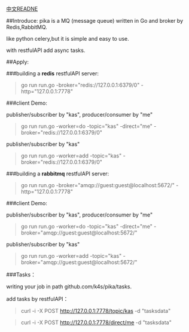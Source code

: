 
[中文READNE](https://github.com/k4s/pika/blob/master/readme_cn.md)

##Introduce:
pika is a MQ (message queue) written in Go and broker by Redis,RabbitMQ.<br/>

like python celery,but it is simple and easy to use. <br/>

with restfulAPI add async tasks.<br/>


##Apply:

###building a **redis** restfulAPI server:
> go run run.go -broker="redis://127.0.0.1:6379/0" -http="127.0.0.1:7778"

###client Demo:

publisher/subscriber by "kas", producer/consumer by "me" 
> go run run.go -worker=do -topic="kas" -direct="me" -broker="redis://127.0.0.1:6379/0"


publisher/subscriber by "kas"
> go run run.go -worker=add -topic="kas" -broker="redis://127.0.0.1:6379/0"



###building a **rabbitmq** restfulAPI server:
> go run run.go -broker="amqp://guest:guest@localhost:5672/" -http="127.0.0.1:7778"

###client Demo:

publisher/subscriber by "kas", producer/consumer by "me"
> go run run.go -worker=do -topic="kas" -direct="me" -broker="amqp://guest:guest@localhost:5672/"

publisher/subscriber by "kas"
> go run run.go -worker=add -topic="kas" -broker="amqp://guest:guest@localhost:5672/"

###Tasks：

writing your job in path github.com/k4s/pika/tasks. <br/>

add tasks by restfulAPI：<br/>


> curl -i -X POST http://127.0.0.1:7778/topic/kas -d "tasksdata"

> curl -i -X POST http://127.0.0.1:7778/direct/me -d "tasksdata"

